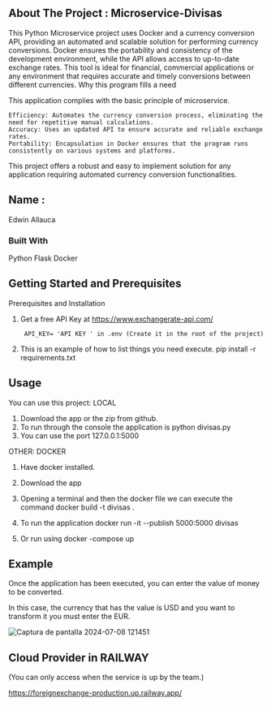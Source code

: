 <!-- ABOUT THE PROJECT -->
## About The Project : Microservice-Divisas

This Python Microservice project uses Docker and a currency conversion API, providing an automated and scalable solution for performing currency conversions. Docker ensures the portability and consistency of the development environment, while the API allows access to up-to-date exchange rates. This tool is ideal for financial, commercial applications or any environment that requires accurate and timely conversions between different currencies.
Why this program fills a need

This application complies with the basic principle of microservice.

    Efficiency: Automates the currency conversion process, eliminating the need for repetitive manual calculations.
    Accuracy: Uses an updated API to ensure accurate and reliable exchange rates.
    Portability: Encapsulation in Docker ensures that the program runs consistently on various systems and platforms.

This project offers a robust and easy to implement solution for any application requiring automated currency conversion functionalities.


## Name :
Edwin Allauca


### Built With
Python
Flask
Docker

## Getting Started and Prerequisites
Prerequisites and Installation

1. Get a free API Key at  https://www.exchangerate-api.com/

        API_KEY= 'API KEY ' in .env (Create it in the root of the project)

2. This is an example of how to list things you need execute.
    pip install -r requirements.txt



<!-- USAGE EXAMPLES -->

## Usage

You can use this project: LOCAL
1. Download the app or the zip from github.
2. To run through the console the application is python divisas.py
3. You can use the port 127.0.0.1:5000


OTHER: DOCKER

1. Have docker installed.
   
2. Download the app

3. Opening a terminal and then the docker file we can execute the command docker build -t divisas .

4. To run the application
       docker run -it --publish 5000:5000 divisas

6. Or run using
       docker -compose up

## Example

Once the application has been executed, you can enter the value of money to be converted.

In this case, the currency that has the value is USD and you want to transform it you must enter the EUR.

![Captura de pantalla 2024-07-08 121451](https://github.com/EAllaucaD/foreign_exchange/assets/135485982/24d04343-cd38-4f7c-951e-63751b1f401a)


## Cloud Provider in RAILWAY
(You can only access when the service is up by the team.)

https://foreignexchange-production.up.railway.app/


